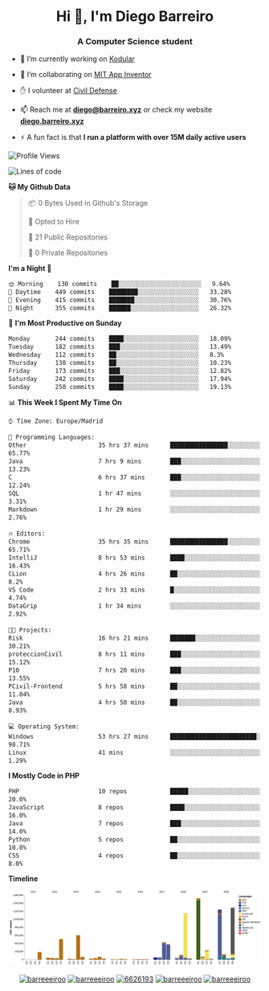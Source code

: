 <h1 align="center">Hi 👋, I'm Diego Barreiro</h1>
<h3 align="center">A Computer Science student</h3>

- 🔭 I’m currently working on [Kodular](https://www.kodular.io)

- 👯 I’m collaborating on [MIT App Inventor](https://github.com/mit-cml/appinventor-sources)

- ✋ I volunteer at [Civil Defense](https://proteccioncivil.sdc.gal)

- 📫 Reach me at **diego@barreiro.xyz** or check my website **[diego.barreiro.xyz](https://diego.barreiro.xyz)**

- ⚡ A fun fact is that **I run a platform with over 15M daily active users**

<!--START_SECTION:waka-->
![Profile Views](http://img.shields.io/badge/Profile%20Views-15-blue)

![Lines of code](https://img.shields.io/badge/From%20Hello%20World%20I%27ve%20Written-25.9%20million%20lines%20of%20code-blue)

**🐱 My Github Data** 

> 📦 0 Bytes Used in Github's Storage 
 > 
> 💼 Opted to Hire
 > 
> 📜 21 Public Repositories 
 > 
> 🔑 0 Private Repositories  
 > 
**I'm a Night 🦉** 

```text
🌞 Morning    130 commits    ██░░░░░░░░░░░░░░░░░░░░░░░   9.64% 
🌆 Daytime    449 commits    ████████░░░░░░░░░░░░░░░░░   33.28% 
🌃 Evening    415 commits    ███████░░░░░░░░░░░░░░░░░░   30.76% 
🌙 Night      355 commits    ██████░░░░░░░░░░░░░░░░░░░   26.32%

```
📅 **I'm Most Productive on Sunday** 

```text
Monday       244 commits    ████░░░░░░░░░░░░░░░░░░░░░   18.09% 
Tuesday      182 commits    ███░░░░░░░░░░░░░░░░░░░░░░   13.49% 
Wednesday    112 commits    ██░░░░░░░░░░░░░░░░░░░░░░░   8.3% 
Thursday     138 commits    ██░░░░░░░░░░░░░░░░░░░░░░░   10.23% 
Friday       173 commits    ███░░░░░░░░░░░░░░░░░░░░░░   12.82% 
Saturday     242 commits    ████░░░░░░░░░░░░░░░░░░░░░   17.94% 
Sunday       258 commits    ████░░░░░░░░░░░░░░░░░░░░░   19.13%

```


📊 **This Week I Spent My Time On** 

```text
⌚︎ Time Zone: Europe/Madrid

💬 Programming Languages: 
Other                    35 hrs 37 mins      ████████████████░░░░░░░░░   65.77% 
Java                     7 hrs 9 mins        ███░░░░░░░░░░░░░░░░░░░░░░   13.23% 
C                        6 hrs 37 mins       ███░░░░░░░░░░░░░░░░░░░░░░   12.24% 
SQL                      1 hr 47 mins        ░░░░░░░░░░░░░░░░░░░░░░░░░   3.31% 
Markdown                 1 hr 29 mins        ░░░░░░░░░░░░░░░░░░░░░░░░░   2.76%

🔥 Editors: 
Chrome                   35 hrs 35 mins      ████████████████░░░░░░░░░   65.71% 
IntelliJ                 8 hrs 53 mins       ████░░░░░░░░░░░░░░░░░░░░░   16.43% 
CLion                    4 hrs 26 mins       ██░░░░░░░░░░░░░░░░░░░░░░░   8.2% 
VS Code                  2 hrs 33 mins       █░░░░░░░░░░░░░░░░░░░░░░░░   4.74% 
DataGrip                 1 hr 34 mins        ░░░░░░░░░░░░░░░░░░░░░░░░░   2.92%

🐱‍💻 Projects: 
Risk                     16 hrs 21 mins      ███████░░░░░░░░░░░░░░░░░░   30.21% 
proteccionCivil          8 hrs 11 mins       ███░░░░░░░░░░░░░░░░░░░░░░   15.12% 
P10                      7 hrs 20 mins       ███░░░░░░░░░░░░░░░░░░░░░░   13.55% 
PCivil-Frontend          5 hrs 58 mins       ██░░░░░░░░░░░░░░░░░░░░░░░   11.04% 
Java                     4 hrs 50 mins       ██░░░░░░░░░░░░░░░░░░░░░░░   8.93%

💻 Operating System: 
Windows                  53 hrs 27 mins      ████████████████████████░   98.71% 
Linux                    41 mins             ░░░░░░░░░░░░░░░░░░░░░░░░░   1.29%

```

**I Mostly Code in PHP** 

```text
PHP                      10 repos            █████░░░░░░░░░░░░░░░░░░░░   20.0% 
JavaScript               8 repos             ████░░░░░░░░░░░░░░░░░░░░░   16.0% 
Java                     7 repos             ███░░░░░░░░░░░░░░░░░░░░░░   14.0% 
Python                   5 repos             ██░░░░░░░░░░░░░░░░░░░░░░░   10.0% 
CSS                      4 repos             ██░░░░░░░░░░░░░░░░░░░░░░░   8.0%

```


**Timeline**

![Chart not found](https://raw.githubusercontent.com/barreeeiroo/barreeeiroo/master/charts/bar_graph.png) 


<!--END_SECTION:waka-->

<p align="center">
<a href="https://twitter.com/barreeeiroo" target="blank"><img align="center" src="https://cdn.jsdelivr.net/npm/simple-icons@3.0.1/icons/twitter.svg" alt="barreeeiroo" height="20" width="20" /></a>
<a href="https://linkedin.com/in/barreeeiroo" target="blank"><img align="center" src="https://cdn.jsdelivr.net/npm/simple-icons@3.0.1/icons/linkedin.svg" alt="barreeeiroo" height="20" width="20" /></a>
<a href="https://stackoverflow.com/users/6626193" target="blank"><img align="center" src="https://cdn.jsdelivr.net/npm/simple-icons@3.0.1/icons/stackoverflow.svg" alt="6626193" height="20" width="20" /></a>
<a href="https://fb.com/barreeeiroo" target="blank"><img align="center" src="https://cdn.jsdelivr.net/npm/simple-icons@3.0.1/icons/facebook.svg" alt="barreeeiroo" height="20" width="20" /></a>
<a href="https://instagram.com/barreeeiroo" target="blank"><img align="center" src="https://cdn.jsdelivr.net/npm/simple-icons@3.0.1/icons/instagram.svg" alt="barreeeiroo" height="20" width="20" /></a>
</p>
